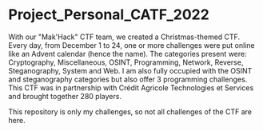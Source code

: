 # Project_Personal_CATF_2022
With our "Mak'Hack" CTF team, we created a Christmas-themed CTF. Every day, from December 1 to 24, one or more challenges were put online like an Advent calendar (hence the name). The categories present were: Cryptography, Miscellaneous, OSINT, Programming, Network, Reverse, Steganography, System and Web. I am also fully occupied with the OSINT and steganography categories but also offer 3 programming challenges. This CTF was in partnership with Crédit Agricole Technologies et Services and brought together 280 players.

This repository is only my challenges, so not all challenges of the CTF are here.
